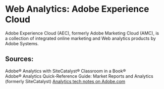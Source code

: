 # Web Analytics: Adobe Experience Cloud
Adobe Experience Cloud (AEC), formerly Adobe Marketing Cloud (AMC), is a collection of integrated online marketing and Web analytics products by Adobe Systems.  

## Sources:
Adobe® Analytics with SiteCatalyst® Classroom in a Book®  
Adobe® Analytics Quick-Reference Guide: Market Reports and Analytics (formerly SiteCatalyst)
[Analytics tech notes on Adobe.com](https://docs.adobe.com/content/help/en/analytics/technotes/home.html)
